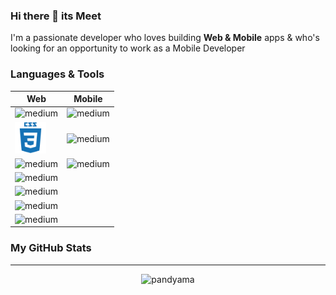 ### Hi there 👋 its Meet

I'm a passionate developer who loves building **Web & Mobile** apps & who's looking for an opportunity to work as a Mobile Developer

### **Languages & Tools**

Web | Mobile
------------ | -------------
<img alt="medium" src="https://img.shields.io/badge/HTML5-E34F26?style=for-the-badge&logo=html5&logoColor=white"/> | <img alt="medium" src="https://img.shields.io/badge/Android-3DDC84?style=for-the-badge&logo=android&logoColor=white"/>
<img alt="medium" height="50px" src="https://github.com/devicons/devicon/blob/master/icons/css3/css3-plain-wordmark.svg"/> | <img alt="medium" src="https://img.shields.io/badge/Kotlin-0095D5?&style=for-the-badge&logo=kotlin&logoColor=white"/>
<img alt="medium" src="https://img.shields.io/badge/JavaScript-F7DF1E?style=for-the-badge&logo=javascript&logoColor=black"/> | <img alt="medium" src="https://img.shields.io/badge/SQLite-07405E?style=for-the-badge&logo=sqlite&logoColor=white"/>
<img alt="medium" src="https://img.shields.io/badge/Angular-DD0031?style=for-the-badge&logo=angular&logoColor=white"/> | 
<img alt="medium" src="https://img.shields.io/badge/Node.js-43853D?style=for-the-badge&logo=node-dot-js&logoColor=white"/> | 
<img alt="medium" src="https://img.shields.io/badge/TypeScript-007ACC?style=for-the-badge&logo=typescript&logoColor=white"/> | 
<img alt="medium" src="https://img.shields.io/badge/MongoDB-4EA94B?style=for-the-badge&logo=mongodb&logoColor=white"/> | 

### **My GitHub Stats**
---

<p align="center"> <img src="https://github-readme-stats.vercel.app/api?username=pandyama&show_icons=true&theme=gotham" alt="pandyama" />
